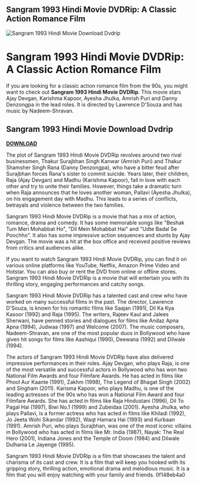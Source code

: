 ## Sangram 1993 Hindi Movie DVDRip: A Classic Action Romance Film

 
![Sangram 1993 Hindi Movie Download Dvdrip](https://encrypted-tbn3.gstatic.com/images?q=tbn:ANd9GcT_kTB1vyD7fdxokcXhOx0tkq5ztooV65oqACyEqOi-CGryTLU7vOqeId4)

 
# Sangram 1993 Hindi Movie DVDRip: A Classic Action Romance Film
 
If you are looking for a classic action romance film from the 90s, you might want to check out **Sangram 1993 Hindi Movie DVDRip**. This movie stars Ajay Devgan, Karishma Kapoor, Ayesha Jhulka, Amrish Puri and Danny Denzongpa in the lead roles. It is directed by Lawrence D'Souza and has music by Nadeem-Shravan.
 
## Sangram 1993 Hindi Movie Download Dvdrip


[**DOWNLOAD**](https://www.google.com/url?q=https%3A%2F%2Fssurll.com%2F2tLpZN&sa=D&sntz=1&usg=AOvVaw1Otl5fc9H4LR8WF1W-ukVz)

 
The plot of Sangram 1993 Hindi Movie DVDRip revolves around two rival businessmen, Thakur Surajbhan Singh Kanwar (Amrish Puri) and Thakur Shamsher Singh Rana (Danny Denzongpa), who have a bitter feud after Surajbhan forces Rana's sister to commit suicide. Years later, their children, Raja (Ajay Devgan) and Madhu (Karishma Kapoor), fall in love with each other and try to unite their families. However, things take a dramatic turn when Raja announces that he loves another woman, Pallavi (Ayesha Jhulka), on his engagement day with Madhu. This leads to a series of conflicts, betrayals and violence between the two families.
 
Sangram 1993 Hindi Movie DVDRip is a movie that has a mix of action, romance, drama and comedy. It has some memorable songs like "Beshak Tum Meri Mohabbat Ho", "Dil Mein Mohabbat Hai" and "Udte Badal Se Poochho". It also has some impressive action sequences and stunts by Ajay Devgan. The movie was a hit at the box office and received positive reviews from critics and audiences alike.
 
If you want to watch Sangram 1993 Hindi Movie DVDRip, you can find it on various online platforms like YouTube, Netflix, Amazon Prime Video and Hotstar. You can also buy or rent the DVD from online or offline stores. Sangram 1993 Hindi Movie DVDRip is a movie that will entertain you with its thrilling story, engaging performances and catchy songs.
  
Sangram 1993 Hindi Movie DVDRip has a talented cast and crew who have worked on many successful films in the past. The director, Lawrence D'Souza, is known for his romantic films like Saajan (1991), Dil Ka Kya Kasoor (1992) and Raja (1995). The writers, Rajeev Kaul and Jalees Sherwani, have penned stories and dialogues for films like Andaz Apna Apna (1994), Judwaa (1997) and Welcome (2007). The music composers, Nadeem-Shravan, are one of the most popular duos in Bollywood who have given hit songs for films like Aashiqui (1990), Deewana (1992) and Dilwale (1994).
 
The actors of Sangram 1993 Hindi Movie DVDRip have also delivered impressive performances in their roles. Ajay Devgan, who plays Raja, is one of the most versatile and successful actors in Bollywood who has won two National Film Awards and four Filmfare Awards. He has acted in films like Phool Aur Kaante (1991), Zakhm (1998), The Legend of Bhagat Singh (2002) and Singham (2011). Karisma Kapoor, who plays Madhu, is one of the leading actresses of the 90s who has won a National Film Award and four Filmfare Awards. She has acted in films like Raja Hindustani (1996), Dil To Pagal Hai (1997), Biwi No.1 (1999) and Zubeidaa (2001). Ayesha Jhulka, who plays Pallavi, is a former actress who has acted in films like Khiladi (1992), Jo Jeeta Wohi Sikandar (1992), Waqt Hamara Hai (1993) and Kurbaan (1991). Amrish Puri, who plays Surajbhan, was one of the most iconic villains in Bollywood who has acted in films like Mr. India (1987), Nayak: The Real Hero (2001), Indiana Jones and the Temple of Doom (1984) and Dilwale Dulhania Le Jayenge (1995).
 
Sangram 1993 Hindi Movie DVDRip is a film that showcases the talent and charisma of its cast and crew. It is a film that will keep you hooked with its gripping story, thrilling action, emotional drama and melodious music. It is a film that you will enjoy watching with your family and friends.
 0f148eb4a0
